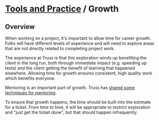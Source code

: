 # [Tools and Practice](../README.md) / Growth

## Overview

When working on a project, it's important to allow time for career
growth. Folks will have different levels of experience and will need
to explore areas that are not directly related to completing project
work.

The experience at Truss is that this exploration winds up benefiting
the client in the long run, both through immediate impact (e.g.
speeding up tests) and the client getting the benefit of learning that
happened elsewhere. Allowing time for growth ensures consistent, high
quality work which benefits everyone.

Mentoring is an important part of growth.  Truss has [shared some
techniques for
mentoring](https://truss.works/blog/2016/8/12/theres-a-method-to-the-mentoring-advice-from-a-teacher-turned-developer).

To ensure that growth happens, the time should be built into the
estimate for a ticket. From time to time, it will be appropriate to
restrict exploration and "just get the ticket done", but that should
happen infrequently.
